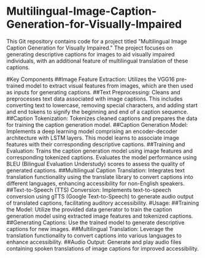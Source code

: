 # Multilingual-Image-Caption-Generation-for-Visually-Impaired
This Git repository contains code for a project titled "Multilingual Image Caption Generation for Visually Impaired." The project focuses on generating descriptive captions for images to aid visually impaired individuals, with an additional feature of multilingual translation of these captions.

#Key Components
##Image Feature Extraction:
Utilizes the VGG16 pre-trained model to extract visual features from images, which are then used as inputs for generating captions.
##Text Preprocessing:
Cleans and preprocesses text data associated with image captions. This includes converting text to lowercase, removing special characters, and adding start and end tokens to signify the beginning and end of a caption sequence.
##Caption Tokenization:
Tokenizes cleaned captions and prepares the data for training the caption generation model.
##Caption Generation Model:
Implements a deep learning model comprising an encoder-decoder architecture with LSTM layers. This model learns to associate image features with their corresponding descriptive captions.
##Training and Evaluation:
Trains the caption generation model using image features and corresponding tokenized captions. Evaluates the model performance using BLEU (Bilingual Evaluation Understudy) scores to assess the quality of generated captions.
##Multilingual Caption Translation:
Integrates text translation functionality using the translate library to convert captions into different languages, enhancing accessibility for non-English speakers.
##Text-to-Speech (TTS) Conversion:
Implements text-to-speech conversion using gTTS (Google Text-to-Speech) to generate audio output of translated captions, facilitating auditory accessibility.
#Usage:
##Training the Model:
Utilize the provided data generator to train the caption generation model using extracted image features and tokenized captions.
##Generating Captions:
Use the trained model to generate descriptive captions for new images.
##Multilingual Translation:
Leverage the translation functionality to convert captions into various languages to enhance accessibility.
##Audio Output:
Generate and play audio files containing spoken translations of image captions for improved accessibility.
